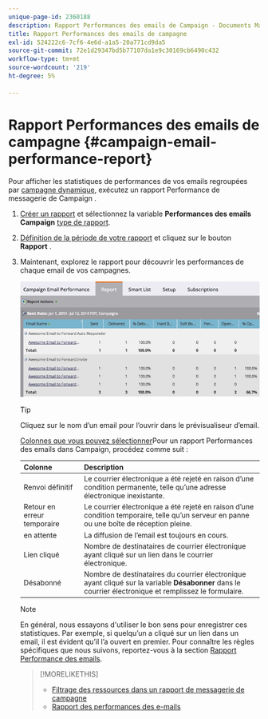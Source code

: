 ```yaml
---
unique-page-id: 2360188
description: Rapport Performances des emails de Campaign - Documents Marketo - Documentation du produit
title: Rapport Performances des emails de campagne
exl-id: 524222c6-7cf6-4e6d-a1a5-20a771cd9da5
source-git-commit: 72e1d29347bd5b77107da1e9c30169cb6490c432
workflow-type: tm+mt
source-wordcount: '219'
ht-degree: 5%

---
```


# Rapport Performances des emails de campagne {#campaign-email-performance-report}

Pour afficher les statistiques de performances de vos emails regroupées par [campagne dynamique](/help/marketo/product-docs/core-marketo-concepts/smart-campaigns/creating-a-smart-campaign/understanding-batch-and-trigger-smart-campaigns.md), exécutez un rapport Performance de messagerie de Campaign .

1. [Créer un rapport](/help/marketo/product-docs/reporting/basic-reporting/creating-reports/create-a-report-in-a-program.md) et sélectionnez la variable **Performances des emails Campaign** [type de rapport](/help/marketo/product-docs/reporting/basic-reporting/report-types/report-type-overview.md).

1. [Définition de la période de votre rapport](/help/marketo/product-docs/reporting/basic-reporting/editing-reports/change-a-report-time-frame.md) et cliquez sur le bouton **Rapport** .

1. Maintenant, explorez le rapport pour découvrir les performances de chaque email de vos campagnes.

   ![](assets/image2014-9-16-16-3a19-3a59.png)

   >[!TIP]
   >
   >Cliquez sur le nom d’un email pour l’ouvrir dans le prévisualiseur d’email.

   [Colonnes que vous pouvez sélectionner](/help/marketo/product-docs/reporting/basic-reporting/editing-reports/select-report-columns.md)Pour un rapport Performances des emails dans Campaign, procédez comme suit :

   | Colonne | Description |
   |---|---|
   | Renvoi définitif | Le courrier électronique a été rejeté en raison d’une condition permanente, telle qu’une adresse électronique inexistante. |
   | Retour en erreur temporaire | Le courrier électronique a été rejeté en raison d’une condition temporaire, telle qu’un serveur en panne ou une boîte de réception pleine. |
   | en attente | La diffusion de l’email est toujours en cours. |
   | Lien cliqué | Nombre de destinataires de courrier électronique ayant cliqué sur un lien dans le courrier électronique. |
   | Désabonné | Nombre de destinataires du courrier électronique ayant cliqué sur la variable **Désabonner** dans le courrier électronique et remplissez le formulaire. |

   >[!NOTE]
   >
   >En général, nous essayons d&#39;utiliser le bon sens pour enregistrer ces statistiques. Par exemple, si quelqu’un a cliqué sur un lien dans un email, il est évident qu’il l’a ouvert en premier. Pour connaître les règles spécifiques que nous suivons, reportez-vous à la section [Rapport Performance des emails](/help/marketo/product-docs/email-marketing/email-programs/email-program-data/email-performance-report.md).

   >[!MORELIKETHIS]
   >
   >* [Filtrage des ressources dans un rapport de messagerie de campagne](/help/marketo/product-docs/reporting/basic-reporting/report-activity/filter-assets-in-a-campaign-email-reports.md)
   >* [Rapport des performances des e-mails](/help/marketo/product-docs/email-marketing/email-programs/email-program-data/email-performance-report.md)

